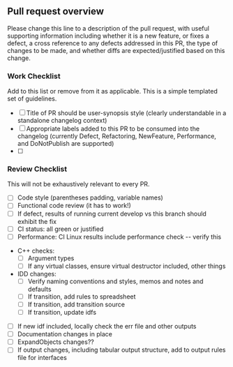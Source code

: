 Pull request overview
---------------------
Please change this line to a description of the pull request, with useful supporting information including whether it is a new feature, or fixes a defect, a cross reference to any defects addressed in this PR, the type of changes to be made, and whether diffs are expected/justified based on this change.

### Work Checklist
Add to this list or remove from it as applicable.  This is a simple templated set of guidelines.
 - [ ] Title of PR should be user-synopsis style (clearly understandable in a standalone changelog context)
 - [ ] Appropriate labels added to this PR to be consumed into the changelog (currently Defect, Refactoring, NewFeature, Performance, and DoNotPublish are supported)
 - [ ] 

### Review Checklist
This will not be exhaustively relevant to every PR.
 - [ ] Code style (parentheses padding, variable names)
 - [ ] Functional code review (it has to work!)
 - [ ] If defect, results of running current develop vs this branch should exhibit the fix
 - [ ] CI status: all green or justified
 - [ ] Performance: CI Linux results include performance check -- verify this
 - C++ checks:
   - [ ] Argument types
   - [ ] If any virtual classes, ensure virtual destructor included, other things
 - IDD changes:
   - [ ] Verify naming conventions and styles, memos and notes and defaults
   - [ ] If transition, add rules to spreadsheet
   - [ ] If transition, add transition source
   - [ ] If transition, update idfs
 - [ ] If new idf included, locally check the err file and other outputs
 - [ ] Documentation changes in place
 - [ ] ExpandObjects changes??
 - [ ] If output changes, including tabular output structure, add to output rules file for interfaces 
